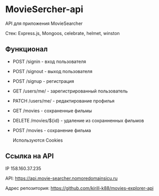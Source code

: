 # MovieSercher-api

API для приложения MovieSearcher

Cтек: Express.js, Mongoos, celebrate, helmet, winston

## Функционал
- POST /signin - вход пользователя
- POST /signout - выход пользователя
- POST /signup - регистрация
- GET /users/me/ - зарегистрированный пользователь
- PATCH /users/me/ - редактирование профилья
- GET /movies - сохраненные фильмы
- DELETE /movies/${id} - удаление из сохранненных фильмов
- POST /movies - сохранение фильма

  Используются Cookies

## Ссылка на API
IP 158.160.37.235

API: https://api.movie-searcher.nomoredomainsicu.ru

Адрес репозитория: https://github.com/kirill-k88/movies-explorer-api
